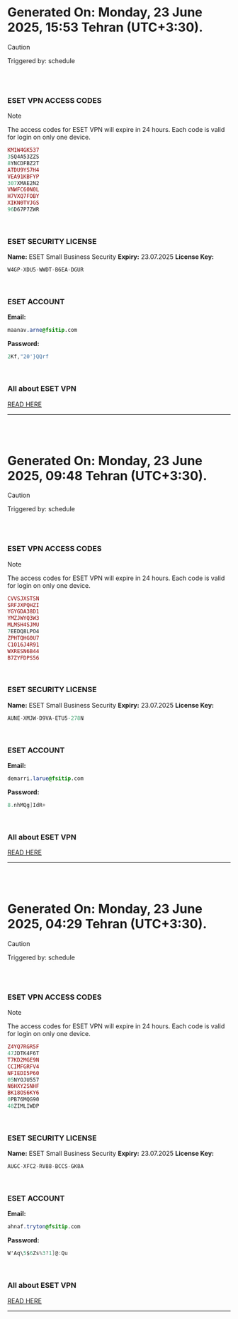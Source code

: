 # Generated On: Monday, 23 June 2025, 15:53 Tehran (UTC+3:30).

> [!CAUTION]
> Triggered by: schedule

<br><br>

### ESET VPN ACCESS CODES

> [!NOTE]
> The access codes for ESET VPN will expire in 24 hours.
> Each code is valid for login on only one device.

```ruby
KM1W4GK537
3SQ4A53ZZS
8YNCDFBZ2T
ATDU9YS7H4
VEA91KBFYP
307XMAE2N2
VNWFC60N0L
H7VXQ7FOBY
XIKN0TVJGS
96D67P7ZWR
```

<br>

### ESET SECURITY LICENSE

**Name:** ESET Small Business Security
**Expiry:** 23.07.2025
**License Key:**

```POV-Ray SDL
W4GP-XDU5-WWDT-B6EA-DGUR
```

<br>

### ESET ACCOUNT

**Email:**

```CSS
maanav.arne@fsitip.com
```

**Password:**

```POV-Ray SDL
2Kf,"20'}QQrf
```

<br>

### All about ESET VPN

[READ HERE](https://t.me/F_NiREvil/2113)

---

<br><br>

# Generated On: Monday, 23 June 2025, 09:48 Tehran (UTC+3:30).

> [!CAUTION]
> Triggered by: schedule

<br><br>

### ESET VPN ACCESS CODES

> [!NOTE]
> The access codes for ESET VPN will expire in 24 hours.
> Each code is valid for login on only one device.

```ruby
CVVSJXSTSN
SRFJXPQHZI
YGYGDA38D1
YMZJWYQ3W3
MLMSH4SJMU
7EEDQ8LPO4
ZPHTQHG0U7
C1O16J4R91
WXRESN6B44
B7ZYFDPS56
```

<br>

### ESET SECURITY LICENSE

**Name:** ESET Small Business Security
**Expiry:** 23.07.2025
**License Key:**

```POV-Ray SDL
AUNE-XMJW-D9VA-ETU5-278N
```

<br>

### ESET ACCOUNT

**Email:**

```CSS
demarri.larue@fsitip.com
```

**Password:**

```POV-Ray SDL
8.nhMQg]IdR+
```

<br>

### All about ESET VPN

[READ HERE](https://t.me/F_NiREvil/2113)

---

<br><br>

# Generated On: Monday, 23 June 2025, 04:29 Tehran (UTC+3:30).

> [!CAUTION]
> Triggered by: schedule

<br><br>

### ESET VPN ACCESS CODES

> [!NOTE]
> The access codes for ESET VPN will expire in 24 hours.
> Each code is valid for login on only one device.

```ruby
Z4YQ7RGR5F
47JDTK4F6T
T7KD2MGE9N
CCIMFGRFV4
NFIEDI5P60
05NYOJU557
N6HXY2SNHF
BK18OS6KY6
0PB76MQG90
48ZIMLIWDP
```

<br>

### ESET SECURITY LICENSE

**Name:** ESET Small Business Security
**Expiry:** 23.07.2025
**License Key:**

```POV-Ray SDL
AUGC-XFC2-RV88-BCCS-GK8A
```

<br>

### ESET ACCOUNT

**Email:**

```CSS
ahnaf.tryton@fsitip.com
```

**Password:**

```POV-Ray SDL
W'Aq\5$6Zs%3?1]@:Qu
```

<br>

### All about ESET VPN

[READ HERE](https://t.me/F_NiREvil/2113)

---

<br><br>

